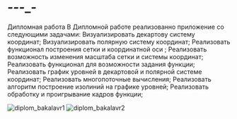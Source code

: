 # -_-_-_-
Дипломная работа
  В Дипломной работе реализованно приложение со следующими задачами:
Визуализировать декартову систему координат;
Визуализировать полярную систему координат; 
Реализовать функционал построения сетки и координатной оси ;
Реализовать возможность изменения масштаба сетки и системы координат;
Реализовать функционал для возможности задания функции;
Реализовать график уровней в декартовой и полярной системе координат;
Реализовать многопоточные вычисления;
Реализовать алгоритм построение изолиний на графике уровней;
Реализовать обработку и проигрывание кадров функции;

![diplom_bakalavr1](https://user-images.githubusercontent.com/67123448/159260989-fdd93aec-703d-4396-9e0f-44358d023afb.png)
![diplom_bakalavr2](https://user-images.githubusercontent.com/67123448/159261005-098a8e9e-5077-4673-9305-5313a62e60f0.png)
